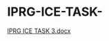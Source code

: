 # IPRG-ICE-TASK-

[IPRG ICE TASK 3.docx](https://github.com/TaahirH7/IPRG-ICE-TASK-/files/15358265/IPRG.ICE.TASK.3.docx)
